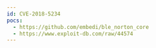 ```yaml
---
id: CVE-2018-5234
pocs:
  - https://github.com/embedi/ble_norton_core
  - https://www.exploit-db.com/raw/44574
---
```

